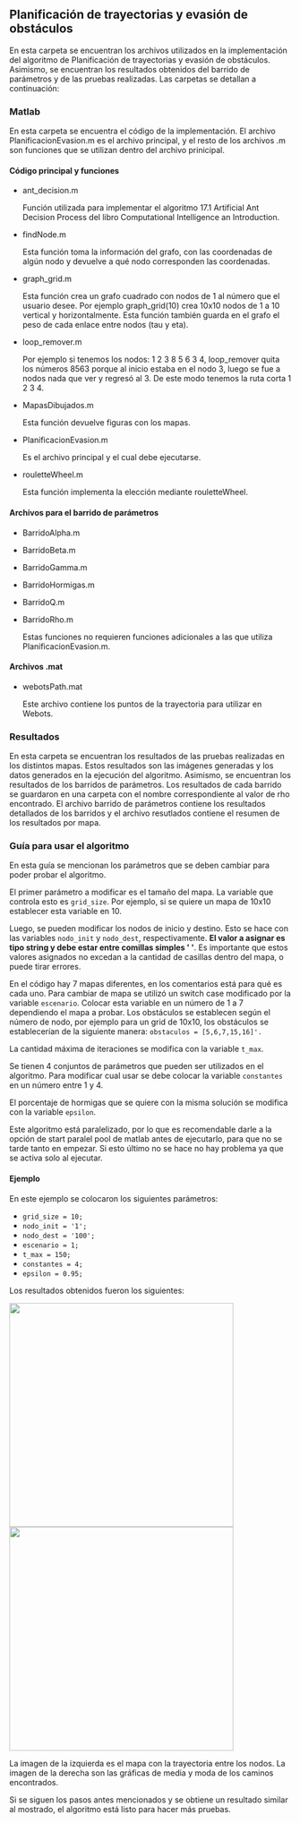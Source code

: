 ## Planificación de trayectorias y evasión de obstáculos
En esta carpeta se encuentran los archivos utilizados en la implementación del algoritmo de Planificación de trayectorias y evasión de obstáculos. Asimismo, se encuentran los resultados obtenidos del barrido de parámetros y de las pruebas realizadas. Las carpetas se detallan a continuación:

### Matlab
En esta carpeta se encuentra el código de la implementación. El archivo PlanificacionEvasion.m es el archivo principal, y el resto de los archivos .m son funciones que se utilizan dentro del archivo prinicipal.

#### Código principal y funciones
- ant_decision.m

  Función utilizada para implementar el algoritmo 17.1 Artificial Ant Decision Process del libro Computational Intelligence an Introduction.
  
- findNode.m

  Esta función toma la información del grafo, con las coordenadas de algún nodo y devuelve a qué nodo corresponden las coordenadas.
  
- graph_grid.m

  Esta función crea un grafo cuadrado con nodos de 1 al número que el usuario desee. Por ejemplo graph_grid(10) crea 10x10 nodos de 1 a 10 vertical y horizontalmente. Esta         función   también guarda en el grafo el peso de cada enlace entre nodos (tau y eta).
  
- loop_remover.m

  Por ejemplo si tenemos los nodos: 1 2 3 8 5 6 3 4, loop_remover quita los números 8563 porque al inicio estaba en el nodo 3, luego se fue a nodos nada que ver y regresó al 3.   De este modo tenemos la ruta corta 1 2 3 4.
  
- MapasDibujados.m

  Esta función devuelve figuras con los mapas.

- PlanificacionEvasion.m

  Es el archivo principal y el cual debe ejecutarse.
  
- rouletteWheel.m

  Esta función implementa la elección mediante rouletteWheel.

#### Archivos para el barrido de parámetros
- BarridoAlpha.m
- BarridoBeta.m
- BarridoGamma.m
- BarridoHormigas.m
- BarridoQ.m
- BarridoRho.m

  Estas funciones no requieren funciones adicionales a las que utiliza PlanificacionEvasion.m.
  
#### Archivos .mat
- webotsPath.mat

  Este archivo contiene los puntos de la trayectoria para utilizar en Webots.

### Resultados
En esta carpeta se encuentran los resultados de las pruebas realizadas en los distintos mapas. Estos resultados son las imágenes generadas y los datos generados en la ejecución del algoritmo. Asimismo, se encuentran los resultados de los barridos de parámetros. Los resultados de cada barrido se guardaron en una carpeta con el nombre correspondiente al valor de rho encontrado. El archivo barrido de parámetros contiene los resultados detallados de los barridos y el archivo resutlados contiene el resumen de los resultados por mapa.

### Guía para usar el algoritmo

En esta guía se mencionan los parámetros que se deben cambiar para poder probar el algoritmo.

El primer parámetro a modificar es el tamaño del mapa. La variable que controla esto es `grid_size`. Por ejemplo, si se quiere un mapa de 10x10 establecer esta variable en 10.

Luego, se pueden modificar los nodos de inicio y destino. Esto se hace con las variables `nodo_init` y `nodo_dest`, respectivamente. **El valor a asignar es tipo string y debe estar entre comillas simples ' '**. Es importante que estos valores asignados no excedan a la cantidad de casillas dentro del mapa, o puede tirar errores. 

En el código hay 7 mapas diferentes, en los comentarios está para qué es cada uno. Para cambiar de mapa se utilizó un switch case modificado por la variable `escenario`. Colocar esta variable en un número de 1 a 7 dependiendo el mapa a probar. Los obstáculos se establecen según el número de nodo, por ejemplo para un grid de 10x10, los obstáculos se establecerían de la siguiente manera: `obstaculos = [5,6,7,15,16]'. `

La cantidad máxima de iteraciones se modifica con la variable `t_max`. 

Se tienen 4 conjuntos de parámetros que pueden ser utilizados en el algoritmo. Para modificar cual usar se debe colocar la variable `constantes` en un número entre 1 y 4. 

El porcentaje de hormigas que se quiere con la misma solución se modifica con la variable `epsilon`. 

Este algoritmo está paralelizado, por lo que es recomendable darle a la opción de start paralel pool de matlab antes de ejecutarlo, para que no se tarde tanto en empezar. Si esto último no se hace no hay problema ya que se activa solo al ejecutar.

#### Ejemplo

En este ejemplo se colocaron los siguientes parámetros:

- `grid_size = 10;`
- `nodo_init = '1';`
- `nodo_dest = '100';`
- `escenario = 1;`
- `t_max = 150;`
- `constantes = 4;`
- `epsilon = 0.95;`

Los resultados obtenidos fueron los siguientes:

<img src = "https://user-images.githubusercontent.com/45132555/143379102-e2c57507-140e-4e4e-8709-8fc03cc88319.jpg" width="400" height="400"> <img src = "https://user-images.githubusercontent.com/45132555/143379104-d8198c90-13d8-4f8e-89c3-3f8d7fdc96f9.jpg" width="400" height="400">

La imagen de la izquierda es el mapa con la trayectoria entre los nodos. La imagen de la derecha son las gráficas de media y moda de los caminos encontrados.

Si se siguen los pasos antes mencionados y se obtiene un resultado similar al mostrado, el algoritmo está listo para hacer más pruebas.
